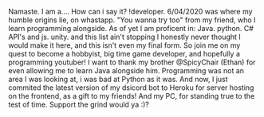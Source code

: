 Namaste. 
I am a.... How can i say it?
!developer. 
6/04/2020 was where my humble origins lie, on whastapp. "You wanna try too" from my friend, who I learn programming alongside.
As of yet I am proficent in:
  Java.
  python.
  C#
  API's and js.
  unity.
  and this list ain't stopping
I honestly never thought I would make it here, and this isn't even my final form. So join me on my quest to become a hobbyist, big time game developer, and hopefully a programming youtuber!
I want to thank my brother @SpicyChair (Ethan) for even allowing me to learn Java alongside him. Programming was not an area I was looking at, i was bad at Python as it was. 
And now, I just commited the latest version of my dsicord bot to Heroku for server hosting on the frontend, as a gift to my friends!
And my PC, for standing true to the test of time. 
Support the grind would ya :)?

